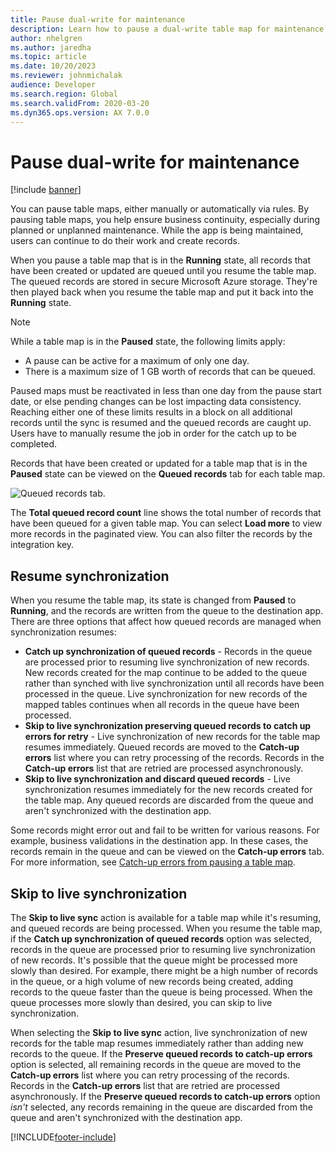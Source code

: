 ```yaml
---
title: Pause dual-write for maintenance
description: Learn how to pause a dual-write table map for maintenance, how to resume syncronization, and skip to live synchronization.
author: nhelgren
ms.author: jaredha
ms.topic: article
ms.date: 10/20/2023
ms.reviewer: johnmichalak
audience: Developer
ms.search.region: Global
ms.search.validFrom: 2020-03-20
ms.dyn365.ops.version: AX 7.0.0
---
```


# Pause dual-write for maintenance

[!include [banner](../../includes/banner.md)]



You can pause table maps, either manually or automatically via rules. By pausing table maps, you help ensure business continuity, especially during planned or unplanned maintenance. While the app is being maintained, users can continue to do their work and create records.

When you pause a table map that is in the **Running** state, all records that have been created or updated are queued until you resume the table map. The queued records are stored in secure Microsoft Azure storage. They're then played back when you resume the table map and put it back into the **Running** state.

> [!NOTE]
> While a table map is in the **Paused** state, the following limits apply: 
> - A pause can be active for a maximum of only one day.
> - There is a maximum size of 1 GB worth of records that can be queued. 
>
> Paused maps must be reactivated in less than one day from the pause start date, or else pending changes can be lost impacting data consistency. 
> Reaching either one of these limits results in a block on all additional records until the sync is resumed and the queued records are caught up. Users have to manually resume the job in order for the catch up to be completed.


Records that have been created or updated for a table map that is in the **Paused** state can be viewed on the **Queued records** tab for each table map.

![Queued records tab.](media/Queued-Insights1.png)

The **Total queued record count** line shows the total number of records that have been queued for a given table map. You can select **Load more** to view more records in the paginated view. You can also filter the records by the integration key.

## Resume synchronization
When you resume the table map, its state is changed from **Paused** to **Running**, and the records are written from the queue to the destination app. There are three options that affect how queued records are managed when synchronization resumes:
- **Catch up synchronization of queued records** - Records in the queue are processed prior to resuming live synchronization of new records. New records created for the map continue to be added to the queue rather than synched with live synchronization until all records have been processed in the queue. Live synchronization for new records of the mapped tables continues when all records in the queue have been processed.
- **Skip to live synchronization preserving queued records to catch up errors for retry** - Live synchronization of new records for the table map resumes immediately. Queued records are moved to the **Catch-up errors** list where you can retry processing of the records. Records in the **Catch-up errors** list that are retried are processed asynchronously.
- **Skip to live synchronization and discard queued records** - Live synchronization resumes immediately for the new records created for the table map. Any queued records are discarded from the queue and aren't synchronized with the destination app.

Some records might error out and fail to be written for various reasons. For example, business validations in the destination app. In these cases, the records remain in the queue and can be viewed on the **Catch-up errors** tab. For more information, see [Catch-up errors from pausing a table map](errors-and-alerts.md#catch-up-errors-from-pausing-a-table-map).

## Skip to live synchronization
The **Skip to live sync** action is available for a table map while it's resuming, and queued records are being processed. When you resume the table map, if the **Catch up synchronization of queued records** option was selected, records in the queue are processed prior to resuming live synchronization of new records. It's possible that the queue might be processed more slowly than desired. For example, there might be a high number of records in the queue, or a high volume of new records being created, adding records to the queue faster than the queue is being processed. When the queue processes more slowly than desired, you can skip to live synchronization.

When selecting the **Skip to live sync** action, live synchronization of new records for the table map resumes immediately rather than adding new records to the queue. If the **Preserve queued records to catch-up errors** option is selected, all remaining records in the queue are moved to the **Catch-up errors** list where you can retry processing of the records. Records in the **Catch-up errors** list that are retried are processed asynchronously. If the **Preserve queued records to catch-up errors** option *isn't* selected, any records remaining in the queue are discarded from the queue and aren't synchronized with the destination app.

[!INCLUDE[footer-include](../../../../includes/footer-banner.md)]
